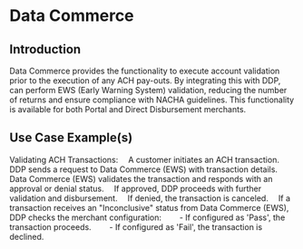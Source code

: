 # Data Commerce

## Introduction

Data Commerce provides the functionality to execute account validation prior to the execution of any ACH pay-outs. By integrating this with DDP, can perform EWS (Early Warning System) validation, reducing the number of returns and ensure compliance with NACHA guidelines. This functionality is available for both Portal and Direct Disbursement merchants.

## Use Case Example(s)

Validating ACH Transactions:
    &emsp;A customer initiates an ACH transaction. DDP sends a request to Data Commerce (EWS) with transaction details.
    &emsp;Data Commerce (EWS) validates the transaction and responds with an approval or denial status.
    &emsp;If approved, DDP proceeds with further validation and disbursement.
    &emsp;If denied, the transaction is canceled.
    &emsp;If a transaction receives an "Inconclusive" status from Data Commerce (EWS), DDP checks the merchant configuration:
        &emsp;&emsp;- If configured as 'Pass', the transaction proceeds.
        &emsp;&emsp;- If configured as 'Fail', the transaction is declined.
